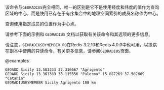 该命令与`GEORADIUS`完全相同，唯一的区别是它不是使用经度和纬度的值作为查询区域的中心，而是使用已存在于有序集合中的地理空间索引的成员名称作为中心。

查询使用指定成员的位置作为中心点。

请参考下面的示例和 `GEORADIUS` 文档以获取有关该命令和其选项的更多信息。

请注意，`GEORADIUSBYMEMBER_RO`在Redis 3.2.10和Redis 4.0.0中也可用，以提供在副本中使用的只读命令。有关更多信息，请参阅`GEORADIUS`页面。

@examples

```cli
GEOADD Sicily 13.583333 37.316667 "Agrigento"
GEOADD Sicily 13.361389 38.115556 "Palermo" 15.087269 37.502669 "Catania"
GEORADIUSBYMEMBER Sicily Agrigento 100 km
```
